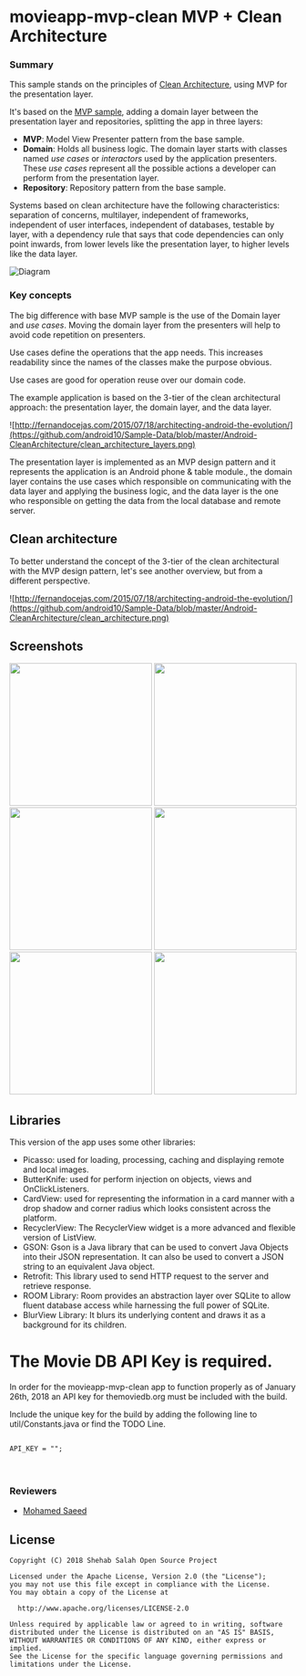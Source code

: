 # movieapp-mvp-clean MVP + Clean Architecture 
### Summary
This sample stands on the principles of [Clean Architecture](https://blog.8thlight.com/uncle-bob/2012/08/13/the-clean-architecture.html), using MVP for the presentation layer.

It's based on the [MVP sample](https://github.com/ShehabSalah/movieapp-mvp), adding a domain layer between the presentation layer and repositories, splitting the app in three layers:

* **MVP**: Model View Presenter pattern from the base sample.
* **Domain**: Holds all business logic. The domain layer starts with classes named *use cases* or *interactors* used by the application presenters. These *use cases* represent all the possible actions a developer can perform from the presentation layer.
* **Repository**: Repository pattern from the base sample.

Systems based on clean architecture have the following characteristics: separation of concerns, multilayer, independent of frameworks, independent of user interfaces, independent of databases, testable by layer, with a dependency rule that says that code dependencies can only point inwards, from lower levels like the presentation layer, to higher levels like the data layer.

<img src="https://github.com/googlesamples/android-architecture/wiki/images/mvp-clean.png" alt="Diagram"/>

### Key concepts
The big difference with base MVP sample is the use of the Domain layer and *use cases*. Moving the domain layer from the presenters will help to avoid code repetition on presenters.

Use cases define the operations that the app needs. This increases readability since the names of the classes make the purpose obvious.

Use cases are good for operation reuse over our domain code.

The example application is based on the 3-tier of the clean architectural approach: the presentation layer, the domain layer, and the data layer.

![http://fernandocejas.com/2015/07/18/architecting-android-the-evolution/](https://github.com/android10/Sample-Data/blob/master/Android-CleanArchitecture/clean_architecture_layers.png)

The presentation layer is implemented as an MVP design pattern and it represents the application is an Android phone & table module., the domain layer contains the use cases which responsible on communicating with the data layer and applying the business logic, and the data layer is the one who responsible on getting the data from the local database and remote server.

## Clean architecture

To better understand the concept of the 3-tier of the clean architectural with the MVP design pattern, let's see another overview, but from a different perspective.

![http://fernandocejas.com/2015/07/18/architecting-android-the-evolution/](https://github.com/android10/Sample-Data/blob/master/Android-CleanArchitecture/clean_architecture.png)

## Screenshots
<img src="https://user-images.githubusercontent.com/16334887/34884731-51a45c7e-f7c6-11e7-9034-f867bc03bf30.png" width="250"/> <img src="https://user-images.githubusercontent.com/16334887/34884881-c8b36e36-f7c6-11e7-9045-e4a1a4a66c98.png" width="250"/> <img src="https://user-images.githubusercontent.com/16334887/34884920-edd43218-f7c6-11e7-9b2e-7c68566f74ee.png" width="250"/> <img src="https://user-images.githubusercontent.com/16334887/34884954-07e67bde-f7c7-11e7-9e92-8192407a93a8.png" width="250"/> <img src="https://user-images.githubusercontent.com/16334887/34884999-2febb6b2-f7c7-11e7-8949-7987b4181ce0.png" width="250"/> <img src="https://user-images.githubusercontent.com/16334887/34885031-480857c8-f7c7-11e7-85f2-1831977b8de5.png" width="250"/>

## Libraries
This version of the app uses some other libraries:
- Picasso: used for loading, processing, caching and displaying remote and local images.
- ButterKnife: used for perform injection on objects, views and OnClickListeners.
- CardView: used for representing the information in a card manner with a drop shadow and corner radius which looks consistent across the platform.
- RecyclerView: The RecyclerView widget is a more advanced and flexible version of ListView.
- GSON: Gson is a Java library that can be used to convert Java Objects into their JSON representation. It can also be used to convert a JSON string to an equivalent Java object.
- Retrofit: This library used to send HTTP request to the server and retrieve response.
- ROOM Library: Room provides an abstraction layer over SQLite to allow fluent database access while harnessing the full power of SQLite.
- BlurView Library: It blurs its underlying content and draws it as a background for its children.

# The Movie DB API Key is required.
In order for the movieapp-mvp-clean app to function properly as of January 26th, 2018 an API key for themoviedb.org must be included with the build.

Include the unique key for the build by adding the following line to util/Constants.java or find the TODO Line.

<code>
API_KEY = "";
</code>
<br/>
<br/>

### Reviewers
- [Mohamed Saeed](https://www.linkedin.com/in/mohamed-saeed-8a294652/)

## License
```
Copyright (C) 2018 Shehab Salah Open Source Project

Licensed under the Apache License, Version 2.0 (the "License");
you may not use this file except in compliance with the License.
You may obtain a copy of the License at
  
  http://www.apache.org/licenses/LICENSE-2.0
  
Unless required by applicable law or agreed to in writing, software
distributed under the License is distributed on an "AS IS" BASIS,
WITHOUT WARRANTIES OR CONDITIONS OF ANY KIND, either express or implied.
See the License for the specific language governing permissions and
limitations under the License.
```
